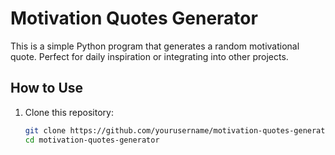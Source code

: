 # Motivation Quotes Generator

This is a simple Python program that generates a random motivational quote. Perfect for daily inspiration or integrating into other projects.

## How to Use
1. Clone this repository:
   ```bash
   git clone https://github.com/yourusername/motivation-quotes-generator.git
   cd motivation-quotes-generator
